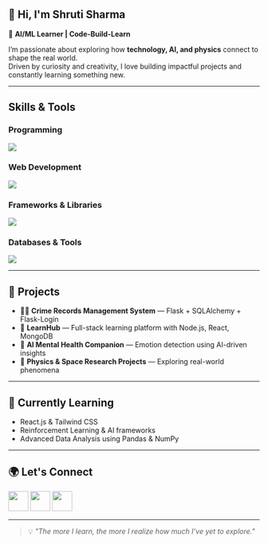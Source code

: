 
## 👋 Hi, I'm Shruti Sharma

🎯 **AI/ML Learner | Code-Build-Learn**

I’m passionate about exploring how **technology, AI, and physics** connect to shape the real world.  
Driven by curiosity and creativity, I love building impactful projects and constantly learning something new.

---

## Skills & Tools

### Programming
<p>
  <img src="https://skillicons.dev/icons?i=python,java" />
</p>

### Web Development
<p>
  <img src="https://skillicons.dev/icons?i=html,css,js,tailwindcss" />
</p>

### Frameworks & Libraries
<p>
  <img src="https://skillicons.dev/icons?i=flask,react,nodejs,express" />
</p>

### Databases & Tools
<p>
  <img src="https://skillicons.dev/icons?i=mongodb,mysql,git,github,vscode" />
</p>

---

## 🧩 Projects
- 🕵️‍♂️ **Crime Records Management System** — Flask + SQLAlchemy + Flask-Login  
- 🌱 **LearnHub** — Full-stack learning platform with Node.js, React, MongoDB  
- 🤖 **AI Mental Health Companion** — Emotion detection using AI-driven insights  
- 🌌 **Physics & Space Research Projects** — Exploring real-world phenomena

---

## 🌱 Currently Learning
- React.js & Tailwind CSS  
- Reinforcement Learning & AI frameworks  
- Advanced Data Analysis using Pandas & NumPy  

---

## 🌍 Let's Connect
<p align="left">
  <a href="https://linkedin.com/in/yourusername" target="_blank"><img src="https://skillicons.dev/icons?i=linkedin" width="40" /></a>
  <a href="https://discord.com/yourusername" target="_blank"><img src="https://skillicons.dev/icons?i=discord" width="40" /></a>
  <a href="mailto:youremail@example.com"><img src="https://skillicons.dev/icons?i=gmail" width="40" /></a>
</p>

---

> 💡 *"The more I learn, the more I realize how much I’ve yet to explore."*

<!--
**Logic-Voyager/Logic-Voyager** is a ✨ _special_ ✨ repository because its `README.md` (this file) appears on your GitHub profile.

Here are some ideas to get you started:

- 🔭 I’m currently working on ...
- 🌱 I’m currently learning ...
- 👯 I’m looking to collaborate on ...
- 🤔 I’m looking for help with ...
- 💬 Ask me about ...
- 📫 How to reach me: ...
- 😄 Pronouns: ...
- ⚡ Fun fact: ...
-->
